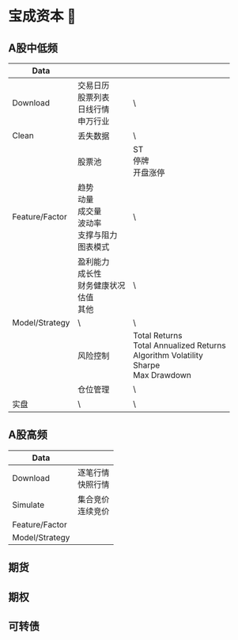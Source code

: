 # 宝成资本 🧙

<!--
🙋‍♀️ BAOCHENG CAPITAL
🌈 Contribution guidelines - how can the community get involved?
👩‍💻 Useful resources - where can the community find your docs? Is there anything else the community should know?
 Fun facts - what does your team eat for breakfast?
🧙 Remember, you can do mighty things with the power of [Markdown](https://docs.github.com/github/writing-on-github/getting-started-with-writing-and-formatting-on-github/basic-writing-and-formatting-syntax)
-->

## A股中低频

| Data           |                                                              |                                                              |
| -------------- | ------------------------------------------------------------ | ------------------------------------------------------------ |
| Download       | 交易日历<br />股票列表<br />日线行情<br />申万行业           | \                                                            |
| Clean          | 丢失数据                                                     | \                                                            |
|                | 股票池                                                       | ST<br />停牌<br />开盘涨停                                   |
| Feature/Factor | 趋势<br />动量<br />成交量<br />波动率<br />支撑与阻力<br />图表模式 | \                                                            |
|                | 盈利能力<br />成长性<br />财务健康状况<br />估值<br />其他   | \                                                            |
| Model/Strategy | \                                                            | \                                                            |
|                | 风险控制                                                     | Total Returns<br />Total Annualized Returns<br />Algorithm Volatility<br />Sharpe<br />Max Drawdown |
|                | 仓位管理                                                     | \                                                            |
| 实盘           | \                                                            | \                                                            |

## A股高频

| Data           |                        |
| -------------- | ---------------------- |
| Download       | 逐笔行情<br />快照行情 |
| Simulate       | 集合竞价<br />连续竞价 |
| Feature/Factor |                        |
| Model/Strategy |                        |

## 期货

## 期权

## 可转债

